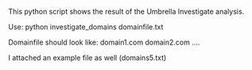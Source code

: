 This python script shows the result of the Umbrella Investigate analysis.

Use:
      python investigate_domains domainfile.txt




Domainfile should look like:
domain1.com
domain2.com
....

I attached an example file as well (domains5.txt)
